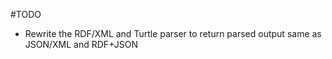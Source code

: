 #TODO

- Rewrite the RDF/XML and Turtle parser to return parsed output same as JSON/XML and RDF+JSON